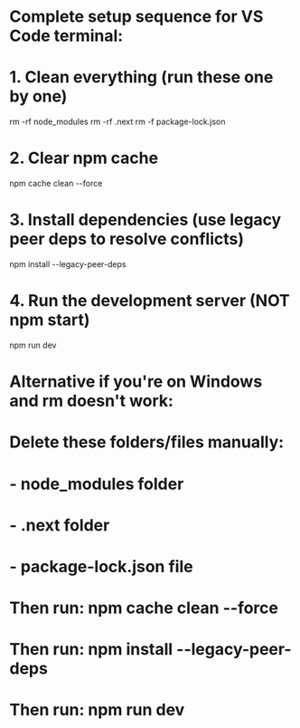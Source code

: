 # Complete setup sequence for VS Code terminal:

# 1. Clean everything (run these one by one)
rm -rf node_modules
rm -rf .next
rm -f package-lock.json

# 2. Clear npm cache
npm cache clean --force

# 3. Install dependencies (use legacy peer deps to resolve conflicts)
npm install --legacy-peer-deps

# 4. Run the development server (NOT npm start)
npm run dev

# Alternative if you're on Windows and rm doesn't work:
# Delete these folders/files manually:
# - node_modules folder
# - .next folder  
# - package-lock.json file
# Then run: npm cache clean --force
# Then run: npm install --legacy-peer-deps
# Then run: npm run dev

